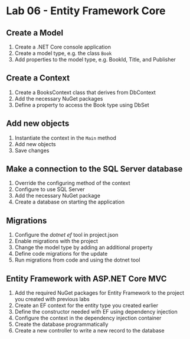 # Lab 06 - Entity Framework Core

## Create a Model

1. Create a .NET Core console application
2. Create a model type, e.g. the class `Book`
3. Add properties to the model type, e.g. BookId, Title, and Publisher

## Create a Context

1. Create a BooksContext class that derives from DbContext
2. Add the necessary NuGet packages
3. Define a property to access the Book type using DbSet

## Add new objects

1. Instantiate the context in the `Main` method
2. Add new objects
3. Save changes

## Make a connection to the SQL Server database

1. Override the configuring method of the context
2. Configure to use SQL Server
3. Add the necessary NuGet package
4. Create a database on starting the application

## Migrations

1. Configure the *dotnet ef* tool in project.json
2. Enable migrations with the project
3. Change the model type by adding an additional property
4. Define code migrations for the update
5. Run migrations from code and using the dotnet tool

## Entity Framework with ASP.NET Core MVC 

1. Add the required NuGet packages for Entity Framework to the project you created with previous labs
2. Create an EF context for the entity type you created earlier
3. Define the constructor needed with EF using dependency injection
4. Configure the context in the dependency injection container
5. Create the database programmatically
5. Create a new controller to write a new record to the database